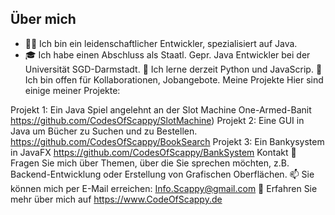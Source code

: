 ## Über mich
- 👨‍💻 Ich bin ein leidenschaftlicher Entwickler, spezialisiert auf Java.
- 🎓 Ich habe einen Abschluss als Staatl. Gepr. Java Entwickler bei der Universität SGD-Darmstadt.
🌱 Ich lerne derzeit Python und JavaScrip.
🤝 Ich bin offen für Kollaborationen, Jobangebote.
Meine Projekte
Hier sind einige meiner Projekte:

Projekt 1: Ein Java Spiel angelehnt an der Slot Machine One-Armed-Banit https://github.com/CodesOfScappy/SlotMachine)
Projekt 2: Eine GUI in Java um Bücher zu Suchen und zu Bestellen. https://github.com/CodesOfScappy/BookSearch
Projekt 3: Ein Bankysystem in JavaFX https://github.com/CodesOfScappy/BankSystem
Kontakt
💬 Fragen Sie mich über Themen, über die Sie sprechen möchten, z.B. Backend-Entwicklung oder Erstellung von Grafischen Oberflächen.
📫 Sie können mich per E-Mail erreichen: Info.Scappy@gmail.com
📄 Erfahren Sie mehr über mich auf https://www.CodeOfScappy.de

<!--
**CodeOfMauro/CodeOfMauro** is a ✨ _special_ ✨ repository because its `README.md` (this file) appears on your GitHub profile.

Here are some ideas to get you started:

- 🔭 I’m currently working on ...
- 🌱 I’m currently learning ...
- 👯 I’m looking to collaborate on ...
- 🤔 I’m looking for help with ...
- 💬 Ask me about ...
- 📫 How to reach me: ...
- 😄 Pronouns: ...
- ⚡ Fun fact: ...
-->
